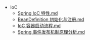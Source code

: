  - IoC
    - [Spring IoC 特性.md](document/ioc/1.Spring%20IoC%20特性.md)
    - [BeanDefinition 初始化与注册.md](2.BeanDefinition%20初始化与注册.md)
    - [IoC 容器启动流程.md](document/ioc/3.IoC%20容器启动流程.md)
    - [Spring 事件发布机制原理分析.md](document/ioc/4.Spring%20事件发布机制原理分析.md)